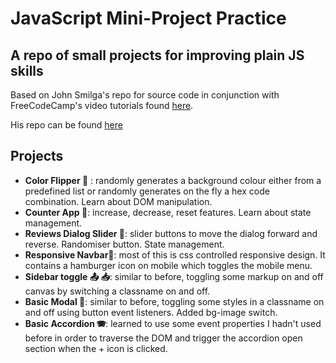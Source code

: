 # JavaScript Mini-Project Practice

## A repo of small projects for improving plain JS skills

Based on John Smilga's repo for source code in conjunction with FreeCodeCamp's video tutorials found [here](https://www.youtube.com/watch?v=3PHXvlpOkf4&t=467s&ab_channel=freeCodeCamp.org).

His repo can be found [here](https://github.com/john-smilga/javascript-basic-projects/tree/master)

## Projects

- **Color Flipper 🌈** : randomly generates a background colour either from a predefined list or randomly generates on the fly a hex code combination. Learn about DOM manipulation.
- **Counter App 🧮**: increase, decrease, reset features. Learn about state management.
- **Reviews Dialog Slider 🌠**: slider buttons to move the dialog forward and reverse. Randomiser button. State management.
- **Responsive Navbar🧭**: most of this is css controlled responsive design. It contains a hamburger icon on mobile which toggles the mobile menu.
- **Sidebar toggle 📤 📥**: similar to before, toggling some markup on and off canvas by switching a classname on and off.
- **Basic Modal 💬**: similar to before, toggling some styles in a classname on and off using button event listeners. Added bg-image switch.
- **Basic Accordion 🪗**: learned to use some event properties I hadn't used before in order to traverse the DOM and trigger the accordion open section when the + icon is clicked. 
